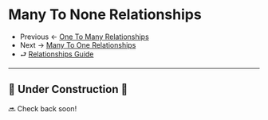# Many To None Relationships

- Previous ← [One To Many Relationships](./2-one-to-many.md)
- Next → [Many To One Relationships](./4-many-to-one.md)
- ⮐ [Relationships Guide](../../relationships.md)

---

## 🚧 Under Construction 🚧

🔜 Check back soon! 
